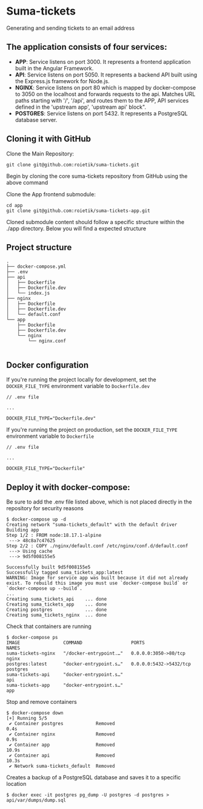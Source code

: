 # Suma-tickets

Generating and sending tickets to an email address

## The application consists of four services:

- __APP__: Service listens on port 3000. It represents a frontend application built in the Angular Framework.
- __API__: Service listens on port 5050. It represents a backend API built using the Express.js framework for Node.js.
- __NGINX__: Service listens on port 80 which is mapped by docker-compose to 3050 on the localhost and forwards requests to the api. Matches URL paths starting with '/', '/api', and routes them to the APP, API services defined in the 'upstream app', 'upstream api' block".
- __POSTGRES__: Service listens on port 5432. It represents a PostgreSQL database server.

## Cloning it with GitHub

Clone the Main Repository:

```
git clone git@github.com:roietik/suma-tickets.git
```
Begin by cloning the core suma-tickets repository from GitHub using the above command


Clone the App frontend submodule:
```
cd app
git clone git@github.com:roietik/suma-tickets-app.git
```
Cloned submodule content should follow a specific structure within the ./app directory.
Below you will find a expected structure

## Project structure
```$ tree suma-tickets
.
├── docker-compose.yml
├── .env
├── api
│   ├── Dockerfile
│   ├── Dockerfile.dev
│   └── index.js
├── nginx
│   ├── Dockerfile
│   ├── Dockerfile.dev
│   └── default.conf
└── app
    ├── Dockerfile
    ├── Dockerfile.dev
    └── nginx
        └── nginx.conf
    
```

## Docker configuration
If you're running the project locally for development, set the `DOCKER_FILE_TYPE` environment variable to `Dockerfile.dev`
```
// .env file

...

DOCKER_FILE_TYPE="Dockerfile.dev"
```
If you're running the project on production, set the `DOCKER_FILE_TYPE` environment variable to `Dockerfile`
```
// .env file

...

DOCKER_FILE_TYPE="Dockerfile"
```

## Deploy it with docker-compose:

Be sure to add the .env file listed above, which is not placed directly in the repository for security reasons
```
$ docker-compose up -d
Creating network "suma-tickets_default" with the default driver
Building app
Step 1/2 : FROM node:18.17.1-alpine
 ---> 48c8a7c47625
Step 2/2 : COPY ./nginx/default.conf /etc/nginx/conf.d/default.conf
 ---> Using cache
 ---> 9d5f008155e5

Successfully built 9d5f008155e5
Successfully tagged suma_tickets_app:latest
WARNING: Image for service app was built because it did not already exist. To rebuild this image you must use `docker-compose build` or `docker-compose up --build`.
...
Creating suma_tickets_api    ... done
Creating suma_tickets_app    ... done
Creating postgres            ... done
Creating suma_tickets_nginx  ... done
```
Check that containers are running
```
$ docker-compose ps
IMAGE                COMMAND                  PORTS                    NAMES
suma-tickets-nginx   "/docker-entrypoint.…"   0.0.0.0:3050->80/tcp     nginx
postgres:latest      "docker-entrypoint.s…"   0.0.0.0:5432->5432/tcp   postgres
suma-tickets-api     "docker-entrypoint.s…"                            api
suma-tickets-app     "docker-entrypoint.s…"                            app

```

Stop and remove containers
```
$ docker-compose down
[+] Running 5/5
 ✔ Container postgres            Removed                                                                                                                                                        0.4s 
 ✔ Container nginx               Removed                                                                                                                                                        0.9s 
 ✔ Container app                 Removed                                                                                                                                                       10.9s 
 ✔ Container api                 Removed                                                                                                                                                       10.3s 
 ✔ Network suma-tickets_default  Removed 
```

Creates a backup of a PostgreSQL database and saves it to a specific location
```
$ docker exec -it postgres pg_dump -U postgres -d postgres > api/var/dumps/dump.sql
```
